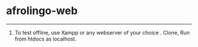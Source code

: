 # afrolingo-web
************************

1. To test offline, use Xampp or any webserver of your choice . Clone, Run from htdocs as localhost.
